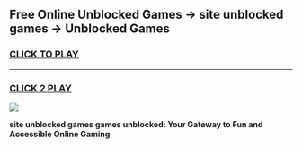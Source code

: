 
## Free Online Unblocked Games → site unblocked games → Unblocked Games
<h3>
<a href="https://premium.freeplayer.one?title=site_unblocked_games&ref=21F">CLICK TO PLAY</a></h3>
<hr>

<h3>
<a href="https://premium.freeplayer.one?title=site_unblocked_games&ref=21F">CLICK 2 PLAY</a>
  
</h3>

<a href="https://premium.freeplayer.one?title=site_unblocked_games&ref=21F/"><img src="https://clearcache.store/games.png"></a>


**site unblocked games games unblocked: Your Gateway to Fun and Accessible Online Gaming**
